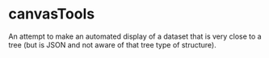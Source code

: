 # canvasTools
An attempt to make an automated display of a dataset that is very close to a tree (but is JSON and not aware of that tree type of structure).
